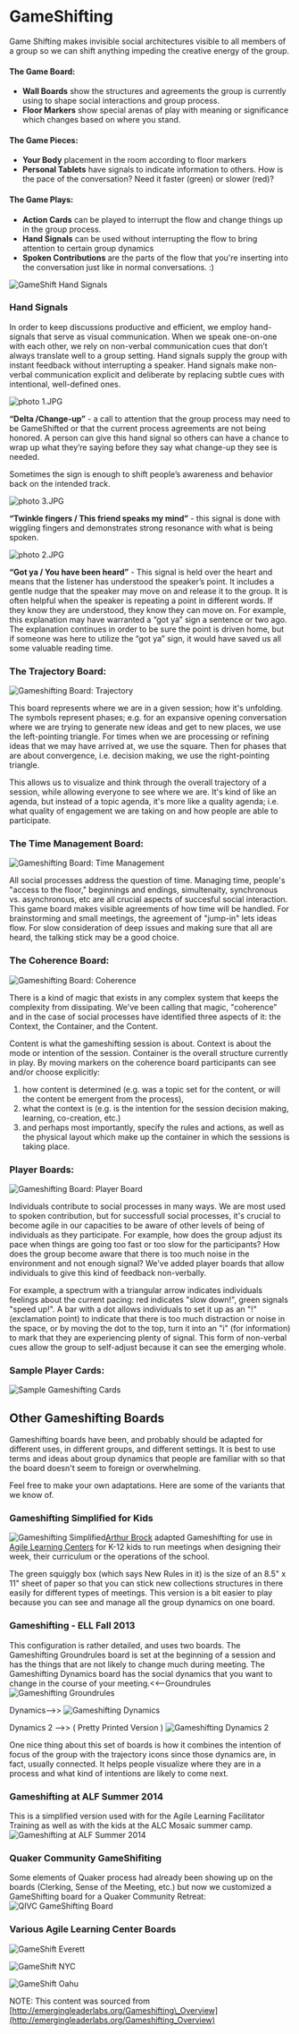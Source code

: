 # GameShifting

Game Shifting makes invisible social architectures visible to all members of a group so we can shift anything impeding the creative energy of the group.

#### The Game Board:

* **Wall Boards** show the structures and agreements the group is currently using to shape social interactions and group process.
* **Floor Markers** show special arenas of play with meaning or significance which changes based on where you stand.

#### The Game Pieces:

* **Your Body** placement in the room according to floor markers
* **Personal Tablets** have signals to indicate information to others. How is the pace of the conversation? Need it faster \(green\) or slower \(red\)? 

#### The Game Plays:

* **Action Cards** can be played to interrupt the flow and change things up in the group process.
* **Hand Signals** can be used without interrupting the flow to bring attention to certain group dynamics
* **Spoken Contributions** are the parts of the flow that you're inserting into the conversation just like in normal conversations. :\)

![GameShift Hand Signals](http://emergingleaderlabs.org/files/~22013/357761-large.png)

### Hand Signals

In order to keep discussions productive and efficient, we employ hand-signals that serve as visual communication. When we speak one-on-one with each other, we rely on non-verbal communication cues that don’t always translate well to a group setting. Hand signals supply the group with instant feedback without interrupting a speaker. Hand signals make non-verbal communication explicit and deliberate by replacing subtle cues with intentional, well-defined ones.

![photo 1.JPG](https://lh6.googleusercontent.com/FTIYE44INkmHa2cE56ANJEOd_3HGaVJ3hgjBR7a28avjjE2hMwuxHeM4PYRhK0XTx0F5WgJ50rH6rIS5eZUGZB97oArHaNExHO7lM6cHHBq8L8cPjeI5aSG2dJgkDDcskXHm8II)

**“Delta  /Change-up”** - a call to attention that the group process may need to be GameShifted or that the current process agreements are not being honored. A person can give this hand signal so others can have a chance to wrap up what they’re saying before they say what change-up they see is needed.  


Sometimes the sign is enough to shift people’s awareness and behavior back on the intended track.

![photo 3.JPG](https://lh3.googleusercontent.com/wWxbE6Sm92MJQpGxUxWq2yhens9I5T1ESNjtsteISSw4N35zt7a39Zpq3Nc84mRvgO3arcM0s7ZrFLbm7U2nsGfUf3XWrlEOPCPPrO-sh9nly0i0hNSa1Cr87UIeVgSGhWW7yJ4)

**“Twinkle fingers / This friend speaks my mind”** - this signal is done with wiggling fingers and demonstrates strong resonance with what is being spoken.

![photo 2.JPG](https://lh4.googleusercontent.com/NhOPLKGamfGExJjBn--bbOkcM5kRV2mdR4aJGpB5pbqGPlrBCiHK5io13ik5QrEKKOnP2aQdFnycX9yeipCEZl_-dk9SggMXTkbh77D95cvV1d2w_GRTiAu9T9wXQeFfOGcu_Wo)

**“Got ya / You have been heard”** - This signal is held over the heart and means that the listener has understood the speaker’s point. It includes a gentle nudge that the speaker may move on and release it to the group. It is often helpful when the speaker is repeating a point in different words. If they know they are understood, they know they can move on. For example, this explanation may have warranted a “got ya” sign a sentence or two ago. The explanation continues in order to be sure the point is driven home, but if someone was here to utilize the “got ya” sign, it would have saved us all some valuable reading time.

### The Trajectory Board:

![Gameshifting Board: Trajectory](http://emergingleaderlabs.org/files/~2059/12236-large.png)

This board represents where we are in a given session; how it's unfolding.  The symbols represent phases; e.g. for an expansive opening conversation where we are trying to generate new ideas and get to new places, we use the left-pointing triangle.  For times when we are processing or refining ideas that we may have arrived at, we use the square.  Then for phases that are about convergence, i.e. decision making, we use the right-pointing triangle.  

This allows us to visualize and think through the overall trajectory of a session, while allowing everyone to see where we are. It's kind of like an agenda, but instead of a topic agenda, it's more like a quality agenda; i.e. what quality of engagement we are taking on and how people are able to participate.

### The Time Management Board:

![Gameshifting Board: Time Management](http://emergingleaderlabs.org/files/~2058/12235-large.png)

All social processes address the question of time.  Managing time, people's "access to the floor," beginnings and endings, simultenaity, synchronous vs. asynchronous, etc are all crucial aspects of succesful social interaction.  This game board makes visible agreements of how time will be handled.  For brainstorming and small meetings, the agreement of "jump-in" lets ideas flow.  For slow consideration of deep issues and making sure that all are heard, the talking stick may be a good choice.

### The Coherence Board:

![Gameshifting Board: Coherence](http://emergingleaderlabs.org/files/~2057/12234-original.png)

There is a kind of magic that exists in any complex system that keeps the complexity from dissipating.  We've been calling that magic, "coherence" and in the case of social processes have identified three aspects of it: the Context, the Container, and the Content.

Content is what the gameshifting session is about.  Context is about the mode or intention of the session.  Container is the overall structure currently in play.  By moving markers on the coherence board participants can see and/or choose explicitly:

1. how content is determined \(e.g. was a topic set for the content, or will the content be emergent from the process\),  
2. what the context is \(e.g. is the intention for the session decision making, learning, co-creation, etc.\)
3. and perhaps most importantly, specify the rules and actions, as well as the physical layout which make up the container in which the sessions is taking place.

### Player Boards:

![Gameshifting Board: Player Board](http://emergingleaderlabs.org/files/~2069/12233-large.png)

Individuals contribute to social processes in many ways. We are most used to spoken contribution, but for successfull social processes, it's crucial to become agile in our capacities to be aware of other levels of being of individuals as they participate. For example, how does the group adjust its pace when things are going too fast or too slow for the participants? How does the group become aware that there is too much noise in the environment and not enough signal? We've added player boards that allow individuals to give this kind of feedback non-verbally.

For example, a spectrum with a triangular arrow indicates individuals feelings about the current pacing: red indicates "slow down!", green signals "speed up!".  A bar with a dot allows individuals to set it up as an "!" \(exclamation point\) to indicate that there is too much distraction or noise in the space, or by moving the dot to the top, turn it into an "i" \(for information\) to mark that they are experiencing plenty of signal. This form of non-verbal cues allow the group to self-adjust because it can see the emerging whole. 

### Sample Player Cards:

![Sample Gameshifting Cards](http://emergingleaderlabs.org/files/~2078/12318-original.png)

## Other Gameshifting Boards

Gameshifting boards have been, and probably should be adapted for different uses, in different groups, and different settings.  It is best to use terms and ideas about group dynamics that people are familiar with so that the board doesn't seem to foreign or overwhelming.

Feel free to make your own adaptations. Here are some of the variants that we know of. 

### Gameshifting Simplified for Kids

![Gameshifting Simplified](http://emergingleaderlabs.org/files/~16890/28107-original.jpg)[Arthur Brock](http://emergingleaderlabs.org/Arthur_Brock) adapted Gameshifting for use in [Agile Learning Centers](http://agilelearn.org/) for K-12 kids to run meetings when designing their week, their curriculum or the operations of the school.

The green squiggly box \(which says New Rules in it\) is the size of an 8.5" x 11" sheet of paper so that you can stick new collections structures in there easily for different types of meetings. This version is a bit easier to play because you can see and manage all the group dynamics on one board. 

### Gameshifting - ELL Fall 2013

This configuration is rather detailed, and uses two boards. The Gameshifting Groundrules board is set at the beginning of a session and has the things that are not likely to change much during meeting. The Gameshifting Dynamics board has the social dynamics that you want to change in the course of your meeting.&lt;&lt;--Groundrules ![Gameshifting Groundrules](http://emergingleaderlabs.org/files/~21544/47963-original.jpg) 

Dynamics--&gt;&gt; ![Gameshifting Dynamics](http://emergingleaderlabs.org/files/~21543/47962-original.jpg) 

Dynamics 2 --&gt;&gt; \( Pretty Printed Version \) ![Gameshifting Dynamics 2](http://emergingleaderlabs.org/files/~21592/50954-original.png) 

One nice thing about this set of boards is how it combines the intention of focus of the group with the trajectory icons since those dynamics are, in fact, usually connected. It helps people visualize where they are in a process and what kind of intentions are likely to come next. 

### Gameshifting at ALF Summer 2014

This is a simplified version used with for the Agile Learning Facilitator Training as well as with the kids at the ALC Mosaic summer camp. ![Gameshifting at ALF Summer 2014](http://emergingleaderlabs.org/files/~21545/47968-original.jpg) 

### Quaker Community GameShifiting

Some elements of Quaker process had already been showing up on the boards \(Clerking, Sense of the Meeting, etc.\) but now we customized a GameShifting board for a Quaker Community Retreat:![QIVC GameShifting Board](http://emergingleaderlabs.org/files/~21593/50964-original.png) 

### Various Agile Learning Center Boards

![GameShift Everett](http://emergingleaderlabs.org/files/~22012/357730-large.jpg)

![GameShift NYC](http://emergingleaderlabs.org/files/~22010/357718-large.jpg)

![GameShift Oahu](http://emergingleaderlabs.org/files/~22011/357728-large.jpg)

NOTE: This content was sourced from [http://emergingleaderlabs.org/Gameshifting\_Overview](http://emergingleaderlabs.org/Gameshifting_Overview)


